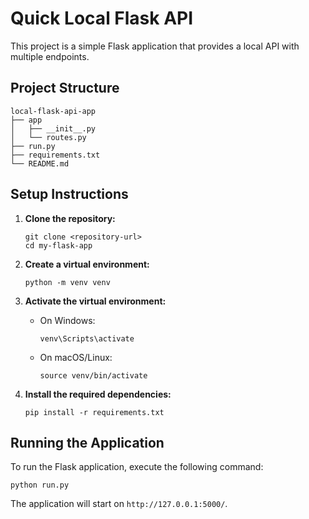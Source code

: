 # Quick Local Flask API

This project is a simple Flask application that provides a local API with multiple endpoints.

## Project Structure

```
local-flask-api-app
├── app
│   ├── __init__.py
│   └── routes.py
├── run.py
├── requirements.txt
└── README.md
```

## Setup Instructions

1. **Clone the repository:**
   ```
   git clone <repository-url>
   cd my-flask-app
   ```

2. **Create a virtual environment:**
   ```
   python -m venv venv
   ```

3. **Activate the virtual environment:**
   - On Windows:
     ```
     venv\Scripts\activate
     ```
   - On macOS/Linux:
     ```
     source venv/bin/activate
     ```

4. **Install the required dependencies:**
   ```
   pip install -r requirements.txt
   ```

## Running the Application

To run the Flask application, execute the following command:

```
python run.py
```

The application will start on `http://127.0.0.1:5000/`.